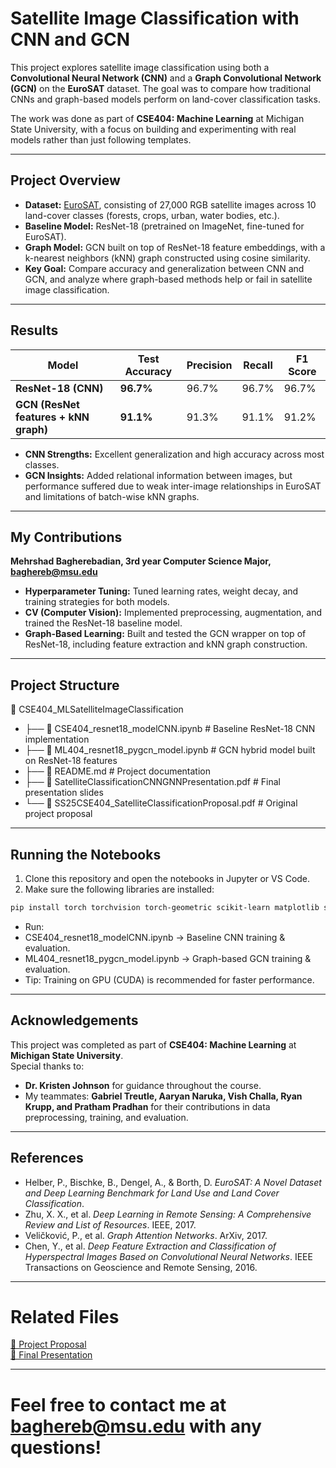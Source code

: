 # **Satellite Image Classification with CNN and GCN**

This project explores satellite image classification using both a **Convolutional Neural Network (CNN)** and a **Graph Convolutional Network (GCN)** on the **EuroSAT** dataset. The goal was to compare how traditional CNNs and graph-based models perform on land-cover classification tasks.

The work was done as part of **CSE404: Machine Learning** at Michigan State University, with a focus on building and experimenting with real models rather than just following templates.

---

## **Project Overview**

- **Dataset:** [EuroSAT](https://github.com/phelber/eurosat), consisting of 27,000 RGB satellite images across 10 land-cover classes (forests, crops, urban, water bodies, etc.).
- **Baseline Model:** ResNet-18 (pretrained on ImageNet, fine-tuned for EuroSAT).
- **Graph Model:** GCN built on top of ResNet-18 feature embeddings, with a k-nearest neighbors (kNN) graph constructed using cosine similarity.
- **Key Goal:** Compare accuracy and generalization between CNN and GCN, and analyze where graph-based methods help or fail in satellite image classification.

---

## **Results**

| Model        | Test Accuracy | Precision | Recall | F1 Score |
|--------------|--------------|-----------|--------|----------|
| **ResNet-18 (CNN)** | **96.7%** | 96.7% | 96.7% | 96.7% |
| **GCN (ResNet features + kNN graph)** | **91.1%** | 91.3% | 91.1% | 91.2% |

- **CNN Strengths:** Excellent generalization and high accuracy across most classes.
- **GCN Insights:** Added relational information between images, but performance suffered due to weak inter-image relationships in EuroSAT and limitations of batch-wise kNN graphs.

---

## **My Contributions**

**Mehrshad Bagherebadian, 3rd year Computer Science Major, baghereb@msu.edu**  
- **Hyperparameter Tuning:** Tuned learning rates, weight decay, and training strategies for both models.
- **CV (Computer Vision):** Implemented preprocessing, augmentation, and trained the ResNet-18 baseline model.
- **Graph-Based Learning:** Built and tested the GCN wrapper on top of ResNet-18, including feature extraction and kNN graph construction.

---

## **Project Structure**
📂 CSE404_MLSatelliteImageClassification
- ├── 📄 CSE404_resnet18_modelCNN.ipynb # Baseline ResNet-18 CNN implementation
- ├── 📄 ML404_resnet18_pygcn_model.ipynb # GCN hybrid model built on ResNet-18 features
- ├── 📄 README.md # Project documentation
- ├── 📄 SatelliteClassificationCNNGNNPresentation.pdf # Final presentation slides
- └── 📄 SS25CSE404_SatelliteClassificationProposal.pdf # Original project proposal


---

## **Running the Notebooks**

1. Clone this repository and open the notebooks in Jupyter or VS Code.
2. Make sure the following libraries are installed:
```bash
pip install torch torchvision torch-geometric scikit-learn matplotlib seaborn
```
- Run:
- CSE404_resnet18_modelCNN.ipynb → Baseline CNN training & evaluation.
- ML404_resnet18_pygcn_model.ipynb → Graph-based GCN training & evaluation.
- Tip: Training on GPU (CUDA) is recommended for faster performance.

---

## **Acknowledgements**

This project was completed as part of **CSE404: Machine Learning** at **Michigan State University**.  
Special thanks to:
- **Dr. Kristen Johnson** for guidance throughout the course.
- My teammates: **Gabriel Treutle, Aaryan Naruka, Vish Challa, Ryan Krupp, and Pratham Pradhan** for their contributions in data preprocessing, training, and evaluation.

---

## **References**

- Helber, P., Bischke, B., Dengel, A., & Borth, D. *EuroSAT: A Novel Dataset and Deep Learning Benchmark for Land Use and Land Cover Classification*.
- Zhu, X. X., et al. *Deep Learning in Remote Sensing: A Comprehensive Review and List of Resources*. IEEE, 2017.
- Veličković, P., et al. *Graph Attention Networks*. ArXiv, 2017.
- Chen, Y., et al. *Deep Feature Extraction and Classification of Hyperspectral Images Based on Convolutional Neural Networks*. IEEE Transactions on Geoscience and Remote Sensing, 2016.

---

# **Related Files**

[📄 Project Proposal](SS25CSE404_SateliteClassificationProposal.pdf)  
[📄 Final Presentation](SateliteClassificationCNNGNNPresentation.pdf)

---

# Feel free to contact me at **baghereb@msu.edu** with any questions!
